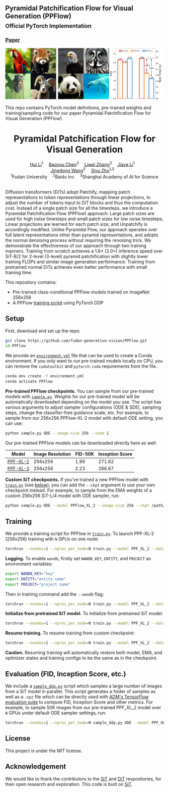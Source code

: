 ## Pyramidal Patchification Flow for Visual Generation (PPFlow)<br><sub>Official PyTorch Implementation</sub>

### [Paper](https://arxiv.org/pdf/2506.23543) 

![PPFlow teaser](visuals/teaser.png)

This repo contains PyTorch model definitions, pre-trained weights and training/sampling code for our paper Pyramidal Patchification Flow for Visual Generation (PPFlow). 

<h1 align='center'>Pyramidal Patchification Flow for Visual Generation</h1>
<div align='center'>
    <a href='https://scholar.google.com/citations?user=QeQnG7IAAAAJ&hl=zh-CN' target='_blank'>Hui Li</a><sup>1</sup>&emsp;
    <a href='https://github.com/cbyzju' target='_blank'>Baoyou Chen</a><sup>3</sup>&emsp;
    <a href='https://github.com/AricGamma' target='_blank'>Liwei Zhang</a><sup>3</sup>&emsp;
    <a href='https://github.com/Studentxll' target='_blank'>Jiaye Li</a><sup>1</sup>&emsp;
</div>
<div align='center'>
    <a href='https://jingdongwang2017.github.io/' target='_blank'>Jingdong Wang</a><sup>2</sup>&emsp;
    <a href='https://sites.google.com/site/zhusiyucs/home' target='_blank'>Siyu Zhu</a><sup>1,3</sup>&emsp;
</div>
<div align='center'>
    <sup>1</sup>Fudan University&emsp; <sup>2</sup>Baidu Inc&emsp; <sup>3</sup>Shanghai Academy of AI for Science
</div>
<br>


Diffusion transformers (DiTs) adopt Patchify, mapping patch representations to token representations through linear projections, to adjust the number of tokens input to DiT blocks and thus the computation cost. Instead of a single patch size for all the timesteps, we introduce a Pyramidal Patchification Flow (PPFlow) approach: Large patch sizes are used for high noise timesteps and small patch sizes for low noise timesteps; Linear projections are learned for each patch size; and Unpatchify is accordingly modified. Unlike Pyramidal Flow, our approach operates over full latent representations other than pyramid representations, and adopts the normal denoising process without requiring the renoising trick. We demonstrate the effectiveness of our approach through two training manners.  Training from scratch achieves 
a $1.6\times$ ($2.0\times$) inference speed over SiT-B/2 for $2$-level ($3$-level) pyramid patchification with slightly lower training FLOPs and similar image generation performance. Training from pretrained normal DiTs achieves even better performance with small training time.

This repository contains:

* Pre-trained class-conditional PPFlow models trained on ImageNet 256x256
* A PPFlow [training script](train.py) using PyTorch DDP

## Setup

First, download and set up the repo:

```bash
git clone https://github.com/fudan-generative-vision/PPFlow.git
cd PPFlow
```

We provide an [`environment.yml`](environment.yml) file that can be used to create a Conda environment. If you only want 
to run pre-trained models locally on CPU, you can remove the `cudatoolkit` and `pytorch-cuda` requirements from the file.

```bash
conda env create -f environment.yml
conda activate PPFlow
```

**Pre-trained PPFlow checkpoints.** You can sample from our pre-trained models with [`sample.py`](sample.py). Weights for our pre-trained model will be 
automatically downloaded depending on the model you use. The script has various arguments to adjust sampler configurations (ODE & SDE), sampling steps, change the classifier-free guidance scale, etc. For example, to sample from
our 256x256 PPFlow-XL-2 model with default ODE setting, you can use:

```bash
python sample.py ODE --image-size 256 --seed 1
```

Our pre-trained PPFlow models can be downloaded directly here as well:

| Model     | Image Resolution | FID-50K | Inception Score | 
|---------------|------------------|---------|-----------------|
| [PPF-XL-2](https://www.dropbox.com/scl/fi/uh4o7kra6fnwlrd2lmry0/PPF-XL-2.pt?rlkey=k26p7aw7zwar1a8x0em74vhor&st=upovbj1j&dl=0) | 256x256          | 1.99    | 271.62    |  
| [PPF-XL-3](https://www.dropbox.com/scl/fi/0tnt99s21532sxfg804vq/PPF-XL-3.pt?rlkey=gt7shf2i23jb40pxzv9t0nje3&st=hlbtmvhi&dl=0) | 256x256          | 2.23    | 286.67    |      


**Custom SiT checkpoints.** If you've trained a new PPFlow model with [`train.py`](train.py) (see [below](##Training)), you can add the `--ckpt`
argument to use your own checkpoint instead. For example, to sample from the EMA weights of a custom 
256x256 SiT-L/4 model with ODE sampler, run:

```bash
python sample.py ODE --model PPFlow_XL_2 --image-size 256 --ckpt /path/to/model.pt
```


## Training 

We provide a training script for PPFlow in [`train.py`](train.py). To launch PPF-XL-2 (256x256) training with `N` GPUs on 
one node:

```bash
torchrun --nnodes=1 --nproc_per_node=N train.py --model PPF_XL_2 --data-path /path/to/imagenet/train
```

**Logging.** To enable `wandb`, firstly set `WANDB_KEY`, `ENTITY`, and `PROJECT` as environment variables:

```bash
export WANDB_KEY="key"
export ENTITY="entity name"
export PROJECT="project name"
```

Then in training command add the `--wandb` flag:

```bash
torchrun --nnodes=1 --nproc_per_node=N train.py --model PPF_XL_2 --data-path /path/to/imagenet/train --wandb
```

**Initialize from pretrained SiT model.** To Initialize from pretrained SiT model:

```bash
torchrun --nnodes=1 --nproc_per_node=N train.py --model PPF_XL_2 --data-path /path/to/imagenet/train --initialize_from SiT-XL-2-256.pt
```

**Resume training.** To resume training from custom checkpoint:

```bash
torchrun --nnodes=1 --nproc_per_node=N train.py --model PPF_XL_2 --data-path /path/to/imagenet/train --ckpt /path/to/model.pt
```

**Caution.** Resuming training will automatically restore both model, EMA, and optimizer states and training configs to be the same as in the checkpoint.

## Evaluation (FID, Inception Score, etc.)

We include a [`sample_ddp.py`](sample_ddp.py) script which samples a large number of images from a SiT model in parallel. This script 
generates a folder of samples as well as a `.npz` file which can be directly used with [ADM's TensorFlow
evaluation suite](https://github.com/openai/guided-diffusion/tree/main/evaluations) to compute FID, Inception Score and
other metrics. For example, to sample 50K images from our pre-trained PPF_XL_2 model over `N` GPUs under default ODE sampler settings, run:

```bash
torchrun --nnodes=1 --nproc_per_node=N sample_ddp.py ODE --model PPF_XL_2 --num-fid-samples 50000
```


## License
This project is under the MIT license.


## Acknowledgement
We would like to thank the contributors to the [SiT](https://github.com/willisma/SiT) and [DiT](https://github.com/facebookresearch/DiT) respositories, for their open research and exploration. This code is built on [SiT](https://github.com/willisma/SiT).
